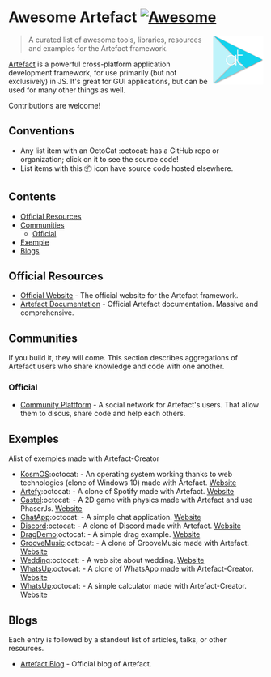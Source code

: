 # Awesome Artefact  [![Awesome](https://cdn.rawgit.com/sindresorhus/awesome/d7305f38d29fed78fa85652e3a63e154dd8e8829/media/badge.svg)](https://github.com/sindresorhus/awesome)

[<img src="assets/logo.png" align="right" width="100">](https://www.artefact-labs.com)

> A curated list of awesome tools, libraries, resources and examples for the Artefact framework.

[Artefact](https://www.artefact-labs.com) is a powerful cross-platform application development framework, for use primarily (but not exclusively) in JS.  It's great for GUI applications, but can be used for many other things as well.

Contributions are welcome!

## Conventions

- Any list item with an OctoCat :octocat: has a GitHub repo or organization; click on it to see the source code!
- List items with this :package: icon have source code hosted elsewhere.

## Contents

- [Official Resources](#official-resources)
- [Communities](#communities)
  - [Official](#official)
- [Exemple](#tools)
- [Blogs](#blogs)


## Official Resources

- [Official Website](https://www.artefact-labs.com) - The official website for the Artefact framework.
- [Artefact Documentation](https://doc.www.artefact-labs.com) - Official Artefact documentation.  Massive and comprehensive.

## Communities

If you build it, they will come.  This section describes aggregations of Artefact users who share knowledge and code with one another.

### Official

- [Community Plattform](https://www.community.artefact-labs.com) - A social network for Artefact's users. That allow them to discus, share code and help each others.

## Exemples

Alist of exemples made with Artefact-Creator

- [KosmOS](https://github.com/Artefact-Labs/KosmOS):octocat: - An operating system working thanks to web technologies (clone of Windows 10) made with Artefact. [Website](https://awesome.artefact-labs.com/kosmos)
- [Artefy](https://github.com/Artefact-Labs/Artefy):octocat: - A clone of Spotify made with Artefact. [Website](https://awesome.artefact-labs.com/artefy)
- [Castel](https://github.com/Artefact-Labs/Castel):octocat: - A 2D game with physics made with Artefact and use PhaserJs. [Website](https://awesome.artefact-labs.com/castel)
- [ChatApp](https://github.com/Artefact-Labs/ChatApp):octocat: - A simple chat application. [Website](https://awesome.artefact-labs.com/chatapp)
- [Discord](https://github.com/Artefact-Labs/Discord):octocat: - A clone of Discord made with Artefact. [Website](https://awesome.artefact-labs.com/discord)
- [DragDemo](https://github.com/Artefact-Labs/DragDemo):octocat: - A simple drag example. [Website](https://awesome.artefact-labs.com/dragdemo)
- [GrooveMusic](https://github.com/Artefact-Labs/GrooveMusic):octocat: - A clone of GrooveMusic made with Artefact. [Website](https://awesome.artefact-labs.com/groovemusic)
- [Wedding](https://github.com/Artefact-Labs/Wedding):octocat: - A web site about wedding. [Website](https://awesome.artefact-labs.com/wedding)
- [WhatsUp](https://github.com/Artefact-Labs/WhatsUp):octocat: - A clone of WhatsApp made with Artefact-Creator. [Website](https://awesome.artefact-labs.com/whatsup)
- [WhatsUp](https://github.com/Artefact-Labs/Calculator):octocat: - A simple calculator made with Artefact-Creator. [Website](https://awesome.artefact-labs.com/calculator)

## Blogs

Each entry is followed by a standout list of articles, talks, or other resources.

- [Artefact Blog](https://www.artefact-labs.com/blog) - Official blog of Artefact.